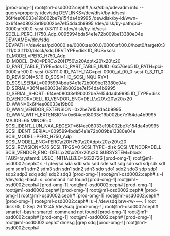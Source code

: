 [prod-omg-1] root@m1-osd0002:ceph# /usr/sbin/udevadm info --query=property /dev/sdq
DEVLINKS=/dev/disk/by-id/scsi-36f4ee08033e19b002be7e154da4b9995 /dev/disk/by-id/wwn-0x6f4ee08033e19b002be7e154da4b9995 /dev/disk/by-path/pci-0000:af:00.0-scsi-0:3:111:0 /dev/disk/by-id/scsi-SDELL_PERC_H750_Adp_0095994bda54e1e72b009be13380e04e
DEVNAME=/dev/sdq
DEVPATH=/devices/pci0000:ae/0000:ae:00.0/0000:af:00.0/host0/target0:3:111/0:3:111:0/block/sdq
DEVTYPE=disk
ID_BUS=scsi
ID_MODEL=PERC_H750_Adp
ID_MODEL_ENC=PERC\x20H750\x20Adp\x20\x20\x20
ID_PART_TABLE_TYPE=dos
ID_PART_TABLE_UUID=6a576eb5
ID_PATH=pci-0000:af:00.0-scsi-0:3:111:0
ID_PATH_TAG=pci-0000_af_00_0-scsi-0_3_111_0
ID_REVISION=5.16
ID_SCSI=1
ID_SCSI_INQUIRY=1
ID_SCSI_SERIAL=0095994bda54e1e72b009be13380e04e
ID_SERIAL=36f4ee08033e19b002be7e154da4b9995
ID_SERIAL_SHORT=6f4ee08033e19b002be7e154da4b9995
ID_TYPE=disk
ID_VENDOR=DELL
ID_VENDOR_ENC=DELL\x20\x20\x20\x20
ID_WWN=0x6f4ee08033e19b00
ID_WWN_VENDOR_EXTENSION=0x2be7e154da4b9995
ID_WWN_WITH_EXTENSION=0x6f4ee08033e19b002be7e154da4b9995
MAJOR=65
MINOR=0
SCSI_IDENT_LUN_NAA_REGEXT=6f4ee08033e19b002be7e154da4b9995
SCSI_IDENT_SERIAL=0095994bda54e1e72b009be13380e04e
SCSI_MODEL=PERC_H750_Adp
SCSI_MODEL_ENC=PERC\x20H750\x20Adp\x20\x20\x20
SCSI_REVISION=5.16
SCSI_TPGS=0
SCSI_TYPE=disk
SCSI_VENDOR=DELL
SCSI_VENDOR_ENC=DELL\x20\x20\x20\x20
SUBSYSTEM=block
TAGS=:systemd:
USEC_INITIALIZED=5632726
[prod-omg-1] root@m1-osd0002:ceph# s -l /dev/sd
sda   sdb   sdc   sdd   sde   sdf   sdg   sdh   sdi   sdj   sdk   sdl   sdm   sdm1  sdm2  sdm3  sdn   sdn1  sdn2  sdn3  sdo   sdo1  sdo2  sdo3  sdp   sdp1  sdp2  sdp3  sdq   sdq1  sdq2  sdq3
[prod-omg-1] root@m1-osd0002:ceph# s -l /dev/sdq
-bash: s: command not found
[prod-omg-1] root@m1-osd0002:ceph#
[prod-omg-1] root@m1-osd0002:ceph#
[prod-omg-1] root@m1-osd0002:ceph#
[prod-omg-1] root@m1-osd0002:ceph#
[prod-omg-1] root@m1-osd0002:ceph#
[prod-omg-1] root@m1-osd0002:ceph#
[prod-omg-1] root@m1-osd0002:ceph# ls -l /dev/sdq
brw-rw----. 1 root disk 65, 0 Sep 26 12:45 /dev/sdq
[prod-omg-1] root@m1-osd0002:ceph# smartcl
-bash: smartcl: command not found
[prod-omg-1] root@m1-osd0002:ceph#
[prod-omg-1] root@m1-osd0002:ceph#
[prod-omg-1] root@m1-osd0002:ceph# dmesg |grep sdq
[prod-omg-1] root@m1-osd0002:ceph#
